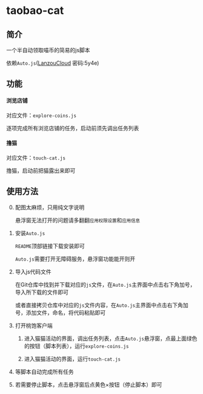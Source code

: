 # taobao-cat

## 简介

一个半自动领取喵币的简易的js脚本

依赖`Auto.js`([LanzouCloud](https://wws.lanzous.com/im1tShv4p7e) 密码:5y4e)

## 功能

#### 浏览店铺

对应文件：`explore-coins.js`

逐项完成所有浏览店铺的任务，启动前须先调出任务列表

#### 撸猫

对应文件：`touch-cat.js`

撸猫，启动前把猫露出来即可

## 使用方法

0. 配图太麻烦，只用纯文字说明

   悬浮窗无法打开的问题请多翻翻`应用权限设置`和`应用信息`

1. 安装`Auto.js`

   `README`顶部链接下载安装即可

   `Auto.js`需要打开无障碍服务，悬浮窗功能能开则开

2. 导入js代码文件
   
   在Git仓库中找到并下载对应的`js`文件，在`Auto.js`主界面中点击右下角加号，导入所下载的文件即可

   或者直接拷贝仓库中对应的`js`文件内容，在`Auto.js`主界面中点击右下角加号，添加文件，命名，将代码粘贴即可

3. 打开桃饱客户端
   
   1. 进入猫猫活动的界面，调出任务列表，点击`Auto.js`悬浮窗，点最上面绿色的按钮（脚本列表），运行`explore-coins.js`
   
   2. 进入猫猫活动的界面，运行`touch-cat.js`
   
4. 等脚本自动完成所有任务
   
5. 若需要停止脚本，点击悬浮窗后点黄色×按钮（停止脚本）即可